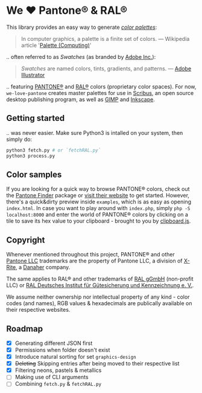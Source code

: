 # We :heart: Pantone® & RAL®
This library provides an easy way to generate [*color palettes*](https://www.etymonline.com/search?q=Palette):

> In computer graphics, a palette is a finite set of colors.
> — Wikipedia article '[Palette (Computing)](https://en.wikipedia.org/wiki/Palette_(computing))'

.. often referred to as *Swatches* (as branded by [Adobe Inc.](https://www.adobe.com)):

> *Swatches* are named colors, tints, gradients, and patterns.
> — [Adobe Illustrator](https://helpx.adobe.com/illustrator/using/using-creating-swatches.html)

.. featuring [PANTONE®](https://www.pantone.com) and [RAL®](https://www.ral-farben.de) colors (proprietary color spaces). For now, `we-love-pantone` creates master palettes for use in [Scribus](https://www.scribus.net), an open source desktop publishing program, as well as [GIMP](https://www.gimp.org) and [Inkscape](https://inkscape.org).

## Getting started
.. was never easier. Make sure Python3 is intalled on your system, then simply do:

```bash
python3 fetch.py # or `fetchRAL.py`
python3 process.py
```

## Color samples
If you are looking for a quick way to browse PANTONE® colors, check out the [Pantone Finder](https://github.com/picorana/Pantone_finder) package or [visit their website](https://picorana.github.io/Pantone_finder) to get started. However, there's a quick&dirty preview inside `examples`, which is as easy as opening `index.html`. In case you want to play around with `index.php`, simply `php -S localhost:8000` and enter the world of PANTONE® colors by clicking on a tile to save its hex value to your clipboard - brought to you by [clipboard.js](https://github.com/zenorocha/clipboard.js).

## Copyright
Whenever mentioned throughout this project, PANTONE® and other [Pantone LLC](https://www.pantone.com) trademarks are the property of Pantone LLC, a division of [X-Rite](https://www.xrite.com), a [Danaher](https://www.danaher.com) company.

The same applies to RAL® and other trademarks of [RAL gGmbH](https://www.ral-farben.de) (non-profit LLC) or [RAL Deutsches Institut für Gütesicherung und Kennzeichnung e. V.](https://www.ral.de).

We assume neither ownership nor intellectual property of any kind - color codes (and names), RGB values & hexadecimals are publically available on their respective websites.

## Roadmap
- [x] Generating different JSON first
- [x] Permissions when folder doesn't exist
- [x] Introduce natural sorting for set `graphics-design`
- [x] ~~Deleting~~ Skipping entries after being moved to their respective list
- [x] Filtering neons, pastels & metallics
- [ ] Making use of CLI arguments
- [ ] Combining `fetch.py` & `fetchRAL.py`
